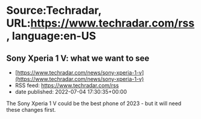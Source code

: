 # Source:Techradar, URL:https://www.techradar.com/rss, language:en-US

## Sony Xperia 1 V: what we want to see
 - [https://www.techradar.com/news/sony-xperia-1-v](https://www.techradar.com/news/sony-xperia-1-v)
 - RSS feed: https://www.techradar.com/rss
 - date published: 2022-07-04 17:30:35+00:00

The Sony Xperia 1 V could be the best phone of 2023 - but it will need these changes first.


